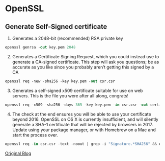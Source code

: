 # OpenSSL
## Generate Self-Signed certificate
1. Generates a 2048-bit (recommended) RSA private key
```s
openssl genrsa -out key.pem 2048
```
2. Generates a Certificate Signing Request, which you could instead use to generate a CA-signed certificate. This step will ask you questions; be as accurate as you like since you probably aren’t getting this signed by a CA
```s
openssl req -new -sha256 -key key.pem -out csr.csr
```
3. Generates a self-signed x509 certificate suitable for use on web servers. This is the file you were after all along, congrats!
```s
openssl req -x509 -sha256 -days 365 -key key.pem -in csr.csr -out certificate.pem
```
4. The check at the end ensures you will be able to use your certificate beyond 2016. OpenSSL on OS X is currently insufficient, and will silently generate a SHA-1 certificate that will be rejected by browsers in 2017. Update using your package manager, or with Homebrew on a Mac and start the process over.
```s
openssl req -in csr.csr -text -noout | grep -i "Signature.*SHA256" && echo "All is well" || echo "This certificate will stop working in 2017! You must update OpenSSL to generate a widely-compatible certificate"
```
[Original Blog](https://msol.io/blog/tech/create-a-self-signed-ssl-certificate-with-openssl/)